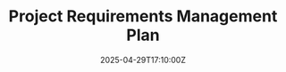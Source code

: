 ---
title: Project Requirements Management Plan
linkTitle: Project Requirements Management Plan
date: '2025-04-29T17:10:00Z'
weight: 1
description: This plan outlines processes for managing project requirements, including
  identification, documentation, prioritization, change control, roles, tools, monitoring,
  communication, and quality assurance to ensure effective project delivery.
draft: false
ref: project-requirements-management-plan
---